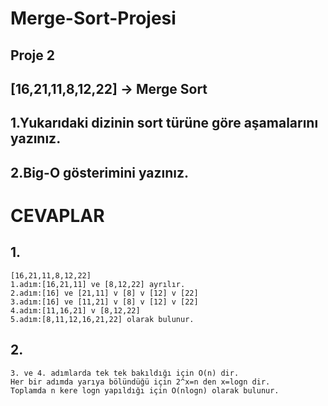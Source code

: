 # Merge-Sort-Projesi
## Proje 2 
## [16,21,11,8,12,22] -> Merge Sort

## 1.Yukarıdaki dizinin sort türüne göre aşamalarını yazınız.
## 2.Big-O gösterimini yazınız.

# CEVAPLAR

## 1.
    [16,21,11,8,12,22]
    1.adım:[16,21,11] ve [8,12,22] ayrılır.
    2.adım:[16] ve [21,11] v [8] v [12] v [22]
    3.adım:[16] ve [11,21] v [8] v [12] v [22]
    4.adım:[11,16,21] v [8,12,22]
    5.adım:[8,11,12,16,21,22] olarak bulunur.

## 2. 
    3. ve 4. adımlarda tek tek bakıldığı için O(n) dir.
    Her bir adımda yarıya bölündüğü için 2^x=n den x=logn dir.
    Toplamda n kere logn yapıldığı için O(nlogn) olarak bulunur.